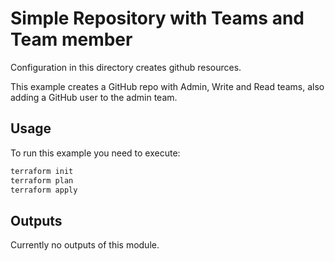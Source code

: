 # Simple Repository with Teams and Team member

Configuration in this directory creates github resources.

This example creates a GitHub repo with Admin, Write and Read teams, also adding a GitHub user to the admin team.

## Usage

To run this example you need to execute:

```sh
terraform init
terraform plan
terraform apply
```

## Outputs

Currently no outputs of this module.